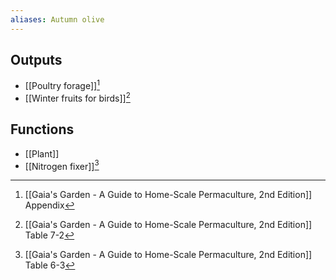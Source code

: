 ```yaml
---
aliases: Autumn olive
---
```

## Outputs
- [[Poultry forage]][^1]
- [[Winter fruits for birds]][^2]
## Functions
- [[Plant]]
- [[Nitrogen fixer]][^3]

[^1]: [[Gaia's Garden - A Guide to Home-Scale Permaculture, 2nd Edition]] Appendix
[^2]: [[Gaia's Garden - A Guide to Home-Scale Permaculture, 2nd Edition]] Table 7-2
[^3]: [[Gaia's Garden - A Guide to Home-Scale Permaculture, 2nd Edition]] Table 6-3